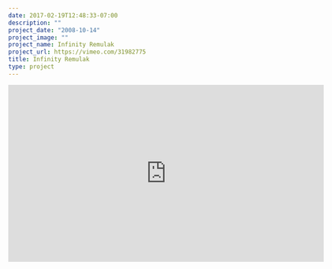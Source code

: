 ```yaml
---
date: 2017-02-19T12:48:33-07:00
description: ""
project_date: "2008-10-14"
project_image: ""
project_name: Infinity Remulak
project_url: https://vimeo.com/31982775
title: Infinity Remulak
type: project
---
```


<iframe src="https://player.vimeo.com/video/31982775" width="640" height="360" frameborder="0" webkitallowfullscreen mozallowfullscreen allowfullscreen></iframe>

